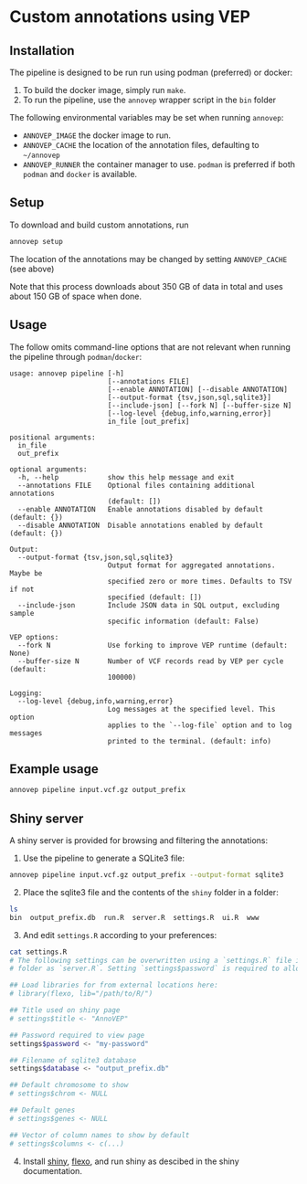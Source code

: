 # Custom annotations using VEP

## Installation

The pipeline is designed to be run run using podman (preferred) or docker:

1. To build the docker image, simply run `make`.
2. To run the pipeline, use the `annovep` wrapper script in the `bin` folder

The following environmental variables may be set when running `annovep`:

- `ANNOVEP_IMAGE` the docker image to run.
- `ANNOVEP_CACHE` the location of the annotation files, defaulting to `~/annovep`
- `ANNOVEP_RUNNER` the container manager to use. `podman` is preferred if both `podman` and `docker` is available.

## Setup

To download and build custom annotations, run

```bash
annovep setup
```

The location of the annotations may be changed by setting `ANNOVEP_CACHE` (see above)

Note that this process downloads about 350 GB of data in total and uses about 150 GB of space when done.

## Usage

The follow omits command-line options that are not relevant when running the pipeline through `podman`/`docker`:

```
usage: annovep pipeline [-h]
                        [--annotations FILE]
                        [--enable ANNOTATION] [--disable ANNOTATION]
                        [--output-format {tsv,json,sql,sqlite3}]
                        [--include-json] [--fork N] [--buffer-size N]
                        [--log-level {debug,info,warning,error}]
                        in_file [out_prefix]

positional arguments:
  in_file
  out_prefix

optional arguments:
  -h, --help            show this help message and exit
  --annotations FILE    Optional files containing additional annotations
                        (default: [])
  --enable ANNOTATION   Enable annotations disabled by default (default: {})
  --disable ANNOTATION  Disable annotations enabled by default (default: {})

Output:
  --output-format {tsv,json,sql,sqlite3}
                        Output format for aggregated annotations. Maybe be
                        specified zero or more times. Defaults to TSV if not
                        specified (default: [])
  --include-json        Include JSON data in SQL output, excluding sample
                        specific information (default: False)

VEP options:
  --fork N              Use forking to improve VEP runtime (default: None)
  --buffer-size N       Number of VCF records read by VEP per cycle (default:
                        100000)

Logging:
  --log-level {debug,info,warning,error}
                        Log messages at the specified level. This option
                        applies to the `--log-file` option and to log messages
                        printed to the terminal. (default: info)
```

## Example usage

```bash
annovep pipeline input.vcf.gz output_prefix
```

## Shiny server

A shiny server is provided for browsing and filtering the annotations:

1. Use the pipeline to generate a SQLite3 file:

```bash
annovep pipeline input.vcf.gz output_prefix --output-format sqlite3
```

2. Place the sqlite3 file and the contents of the `shiny` folder in a folder:

```bash
ls
bin  output_prefix.db  run.R  server.R  settings.R  ui.R  www
```

3. And edit `settings.R` according to your preferences:

```bash
cat settings.R
# The following settings can be overwritten using a `settings.R` file in the same
# folder as `server.R`. Setting `settings$password` is required to allow logins.

## Load libraries for from external locations here:
# library(flexo, lib="/path/to/R/")

## Title used on shiny page
# settings$title <- "AnnoVEP"

## Password required to view page
settings$password <- "my-password"

## Filename of sqlite3 database
settings$database <- "output_prefix.db"

## Default chromosome to show
# settings$chrom <- NULL

## Default genes
# settings$genes <- NULL

## Vector of column names to show by default
# settings$columns <- c(...)
```

4. Install [shiny](https://shiny.rstudio.com/), [flexo](https://github.com/coolbutuseless/flexo), and run shiny as descibed in the shiny documentation.
